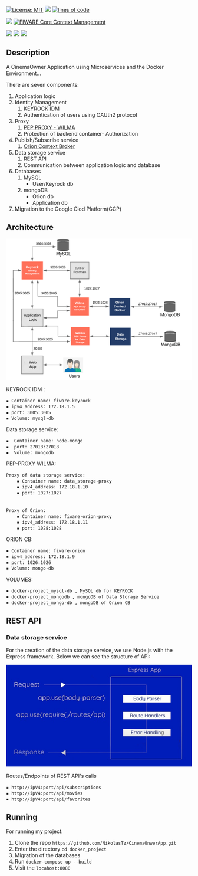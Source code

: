 <p>

[![License: MIT](https://img.shields.io/badge/License-MIT-gree.svg)](https://opensource.org/licenses/MIT?style=plastic) 
<a href="#!" target="_blank"><img src="https://img.shields.io/static/v1?label=build&message=passing&color=red?style=flat"/></a>
<a href="#!"><img alt="lines of code" src="https://sloc.xyz/github/NikolasTz/CinemaOnwerApp/?category=code&color=red"></a>


<a href="#!" target="_blank"><img src="https://nexus.lab.fiware.org/static/badges/chapters/security.svg?color=green"/></a>
<a href="#!" target="_blank"><img alt="FIWARE Core Context Management" src="https://nexus.lab.fiware.org/repository/raw/public/badges/chapters/core.svg"></a>

<a href="https://fiware-orion.readthedocs.io/en/master/" target="_blank"><img src="https://img.shields.io/badge/FIWARE-ORION-red?style=flat"/></a>
<a href="https://fiware-idm.readthedocs.io/en/latest/index.html" target="_blank"><img src="https://img.shields.io/badge/FIWARE-KEYROCK-red?style=flat"/></a>
<a href="https://fiware-pep-proxy.readthedocs.io/en/latest/" target="_blank"><img src="https://img.shields.io/badge/FIWARE-PEP--PROXY-red?style=flat"/></a>




</p>


## Description

A CinemaOwner Application using Microservices and the Docker Environment...

There are seven components:

1. Application logic
2. Identity Management
   1. [KEYROCK IDM](https://fiware-idm.readthedocs.io/en/latest/index.html)
   2. Authentication of users using OAUth2 protocol
3. Proxy
   1. [PEP PROXY - WILMA](https://fiware-pep-proxy.readthedocs.io/en/latest/)
   2. Protection of backend container- Authorization
4. Publish/Subscribe service
   1. [Orion Context Broker](https://fiware-orion.readthedocs.io/en/master/)
5. Data storage service
   1. REST API
   2. Communication between application logic and database
6. Databases
   1. MySQL 
       - User/Keyrock db
   2. mongoDB
      - Orion db
      - Application db
7. Migration to the Google Clod Platform(GCP)   



## Architecture

![Alt text](img/readme/arch_app.PNG)


KEYROCK IDM :

    ▪ Container name: fiware-keyrock
    ▪ ipv4_address: 172.18.1.5
    ▪ port: 3005:3005
    ▪ Volume: mysql-db

Data storage service:

    ▪  Container name: node-mongo
    ▪  port: 27018:27018
    ▪  Volume: mongodb

   
PEP-PROXY WILMA:

    Proxy of data storage service:
        ▪ Container name: data_storage-proxy
        ▪ ipv4_address: 172.18.1.10
        ▪ port: 1027:1027


    Proxy of Orion:
        ▪ Container name: fiware-orion-proxy
        ▪ ipv4_address: 172.18.1.11
        ▪ port: 1028:1028

ORION CB:

    ▪ Container name: fiware-orion
    ▪ ipv4_address: 172.18.1.9
    ▪ port: 1026:1026
    ▪ Volume: mongo-db

VOLUMES:

    ▪ docker-project_mysql-db , MySQL db for KEYROCK
    ▪ docker-project_mongodb , mongoDB of Data Storage Service
    ▪ docker-project_mongo-db , mongoDB of Orion CB


## REST API

### Data storage service

For the creation of the data storage service, we use Node.js with the Express framework. Below we can see the structure of API:

![Alt text](img/readme/rest_api.png)

Routes/Endpoints of REST API's calls

    ▪ http://ipV4:port/api/subscriptions
    ▪ http://ipV4:port/api/movies
    ▪ http://ipV4:port/api/favorites  

## Running

For running my project:
   1. Clone the repo ```https://github.com/NikolasTz/CinemaOnwerApp.git```
   2. Enter the directory ```cd docker_project```
   3. Migration of the databases
   4. Run ```docker-compose up --build```
   5. Visit the ``locahost:8080``
